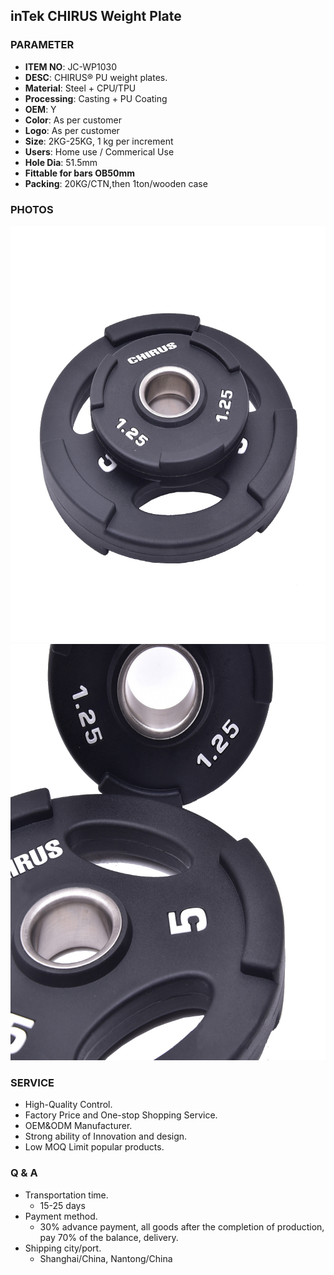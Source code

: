 ## inTek CHIRUS Weight Plate 

### PARAMETER 
* **ITEM NO**: JC-WP1030
* **DESC**: CHIRUS® PU weight plates.
* **Material**: Steel + CPU/TPU
* **Processing**: Casting + PU Coating
* **OEM**: Y
* **Color**: As per customer
* **Logo**: As per customer
* **Size**: 2KG-25KG, 1 kg per increment
* **Users**: Home use / Commerical Use
* **Hole Dia**: 51.5mm
* **Fittable for bars OB50mm**
* **Packing**: 20KG/CTN,then 1ton/wooden case

### PHOTOS
<img src="/imgs/WP/JC-WP1030/inTek_CHIRUS_urethane_weight_plates_all.jpg" width="666px" height="666px" />
<img src="/imgs/WP/JC-WP1030/inTek_CHIRUS_urethane_weight_plates.jpg" width="666px" height="666px" />

### SERVICE
* High-Quality Control.
* Factory Price and One-stop Shopping Service.
* OEM&ODM Manufacturer.
* Strong ability of Innovation and design.
* Low MOQ Limit popular products.

### Q & A
* Transportation time.
    * 15-25 days
* Payment method.
    * 30% advance payment, all goods after the completion of production, pay 70% of the balance, delivery.
* Shipping city/port.
    * Shanghai/China, Nantong/China
